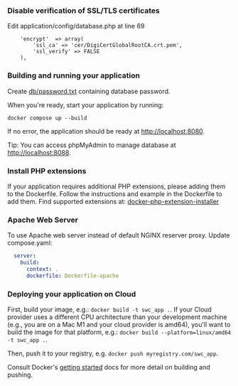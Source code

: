 ### Disable verification of SSL/TLS certificates  
Edit application/config/database.php at line 69
```code
    'encrypt'  => array(
		'ssl_ca' => 'cer/DigiCertGlobalRootCA.crt.pem',
        'ssl_verify' => FALSE
    ),
```  

### Building and running your application
Create [db/password.txt](https://docs.docker.com/compose/use-secrets/) containing database password. 

When you're ready, start your application by running:  
```shell
docker compose up --build
```
If no error, the application should be ready at [http://localhost:8080](http://localhost:8080).

Tip: You can access phpMyAdmin to manage database at [http://localhost:8088](http://localhost:8088).

### Install PHP extensions
If your application requires additional PHP extensions, please adding them to the Dockerfile.
Follow the instructions and example in the Dockerfile to add them. Find supported extensions at:
[docker-php-extension-installer](https://github.com/mlocati/docker-php-extension-installer)

### Apache Web Server

To use Apache web server instead of default NGINX reserver proxy.
Update compose.yaml:
```yml
  server:
    build:
      context: .
      dockerfile: Dockerfile-apache
```

### Deploying your application on Cloud

First, build your image, e.g.: `docker build -t swc_app .`.
If your Cloud provider uses a different CPU architecture than your development
machine (e.g., you are on a Mac M1 and your cloud provider is amd64),
you'll want to build the image for that platform, e.g.:
`docker build --platform=linux/amd64 -t swc_app .`.

Then, push it to your registry, e.g. `docker push myregistry.com/swc_app`.

Consult Docker's [getting started](https://docs.docker.com/go/get-started-sharing/)
docs for more detail on building and pushing.
